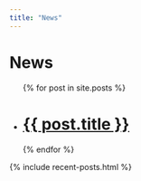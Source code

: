 ```yaml
---
title: "News"
---
```


# News

<ul class="entries">
  {% for post in site.posts %}
  <li>
    <h1><a href="{{ post.url }}">{{ post.title }}</a></h1>

  </li>
  {% endfor %}
</ul>


{% include recent-posts.html %}
